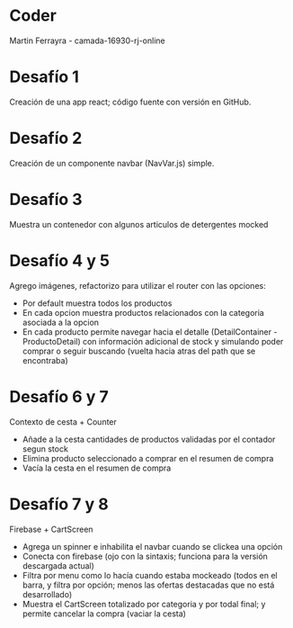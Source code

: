 # Coder 
Martin Ferrayra - camada-16930-rj-online

# Desafío 1
Creación de una app react; código fuente con versión en GitHub.

# Desafío 2
Creación de un componente navbar (NavVar.js) simple.

# Desafío 3
Muestra un contenedor con algunos articulos de detergentes mocked

# Desafío 4 y 5
Agrego imágenes, refactorizo para utilizar el router con las opciones:
 - Por default muestra todos los productos
 - En cada opcion muestra productos relacionados con la categoria asociada a la opcion
 - En cada producto permite navegar hacia el detalle (DetailContainer - ProductoDetail) con información adicional de stock y simulando poder comprar o seguir buscando (vuelta hacia atras del path que se encontraba)

 # Desafío 6 y 7
 Contexto de cesta + Counter
 - Añade a la cesta cantidades de productos validadas por el contador segun stock
 - Elimina producto seleccionado a comprar en el resumen de compra
 - Vacía la cesta en el resumen de compra

 # Desafío 7 y 8
 Firebase + CartScreen
 - Agrega un spinner e inhabilita el navbar cuando se clickea una opción
 - Conecta con firebase (ojo con la sintaxis; funciona para la versión descargada actual)
 - Filtra por menu como lo hacía cuando estaba mockeado (todos en el barra, y filtra por opción; menos las ofertas destacadas que no está desarrollado)
 - Muestra el CartScreen totalizado por categoria y por todal final; y permite cancelar la compra (vaciar la cesta)